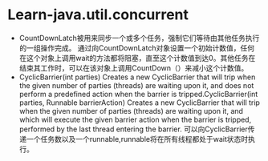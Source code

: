 # Learn-java.util.concurrent
- CountDownLatch被用来同步一个或多个任务，强制它们等待由其他任务执行的一组操作完成。
通过向CountDownLatch对象设置一个初始计数值，任何在这个对象上调用wait的方法都将阻塞，直至这个计数值到达0。其他任务在结束其工作时，可以在该对象上调用CountDown（）来减小这个计数值。
- CyclicBarrier(int parties)
Creates a new CyclicBarrier that will trip when the given number of parties (threads) are waiting upon it, and does not perform a predefined action when the barrier is tripped.CyclicBarrier(int parties, Runnable barrierAction)
Creates a new CyclicBarrier that will trip when the given number of parties (threads) are waiting upon it, and which will execute the given barrier action when the barrier is tripped, performed by the last thread entering the barrier.
可以向CyclicBarrier传递一个任务数以及一个runnable,runnable将在所有线程都处于wait状态时执行。
